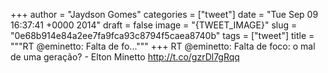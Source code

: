 
+++
author = "Jaydson Gomes"
categories = ["tweet"]
date = "Tue Sep 09 16:37:41 +0000 2014"
draft = false
image = "{TWEET_IMAGE}"
slug = "0e68b914e84a2ee7fa9fca93c8794f5caea8740b"
tags = ["tweet"]
title = """RT @eminetto: Falta de fo..."""
+++
RT @eminetto: Falta de foco: o mal de uma geração? - Elton Minetto http://t.co/gzrDl7gRqq
